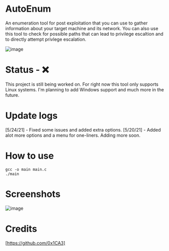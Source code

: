 # AutoEnum
An enumeration tool for post exploitation that you can use to gather information about your target machine and its network. You can also use this tool to check for possible paths that can lead to privilege escaltion and to directly attempt privlege escalation.

![image](https://user-images.githubusercontent.com/78043996/118904311-9c0d3700-b8e7-11eb-833f-1f3daf18c5c5.png)

# Status - ❌
This project is still being worked on. For right now this tool only supports Linux systems. I'm planning to add Windows support and much more in the future.

# Update logs
[5/24/21] - Fixed some issues and added extra options.
[5/20/21] - Added alot more options and a menu for one-liners. Adding more soon.

# How to use
```
gcc -o main main.c
./main
```
# Screenshots
![image](https://user-images.githubusercontent.com/78043996/119426054-8d06fa00-bcd6-11eb-884d-7886f2287044.png)

# Credits
[https://github.com/0x1CA3]
